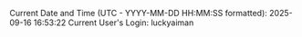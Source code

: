 Current Date and Time (UTC - YYYY-MM-DD HH:MM:SS formatted): 2025-09-16 16:53:22
Current User's Login: luckyaiman
